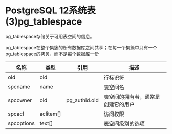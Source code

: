 # PostgreSQL 12系统表(3)pg_tablespace

pg_tablespace存储关于可用表空间的信息。

pg_tablespace在整个集簇的所有数据库之间共享；在每一个集簇中只有一个pg_tablespace的拷贝，而不是每个数据库一份

| 名称       | 类型      | 引用          | 描述                               |
| ---------- | --------- | ------------- | ---------------------------------- |
| oid        | oid       |               | 行标识符                           |
| spcname    | name      |               | 表空间名                           |
| spcowner   | oid       | pg_authid.oid | 表空间的拥有者，通常是创建它的用户 |
| spcacl     | aclitem[] |               | 访问权限                           |
| spcoptions | text[]    |               | 表空间级别的选项                   |

